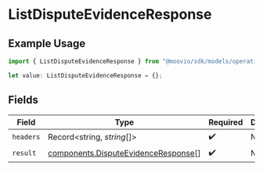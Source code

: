# ListDisputeEvidenceResponse

## Example Usage

```typescript
import { ListDisputeEvidenceResponse } from "@moovio/sdk/models/operations";

let value: ListDisputeEvidenceResponse = {};
```

## Fields

| Field                                                                                      | Type                                                                                       | Required                                                                                   | Description                                                                                |
| ------------------------------------------------------------------------------------------ | ------------------------------------------------------------------------------------------ | ------------------------------------------------------------------------------------------ | ------------------------------------------------------------------------------------------ |
| `headers`                                                                                  | Record<string, *string*[]>                                                                 | :heavy_check_mark:                                                                         | N/A                                                                                        |
| `result`                                                                                   | [components.DisputeEvidenceResponse](../../models/components/disputeevidenceresponse.md)[] | :heavy_check_mark:                                                                         | N/A                                                                                        |